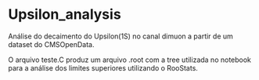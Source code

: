 # Upsilon_analysis
Análise do decaimento do Upsilon(1S) no canal dimuon a partir de um dataset do CMSOpenData.

O arquivo teste.C produz um arquivo .root com a tree utilizada no notebook para a análise dos limites superiores utilizando o RooStats.

